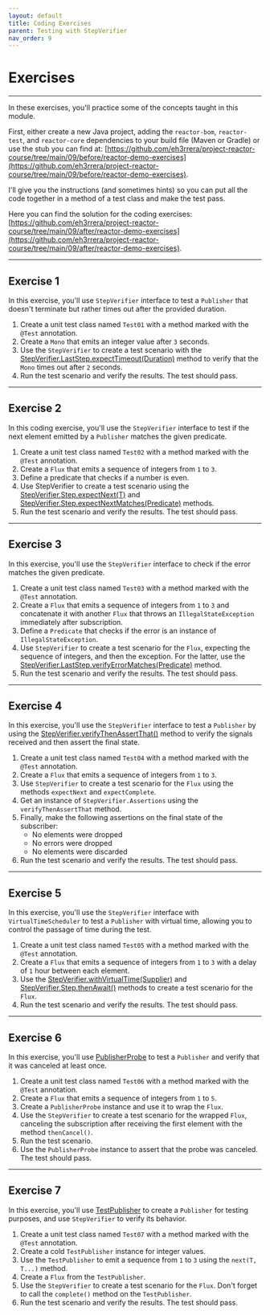```yaml
---
layout: default
title: Coding Exercises
parent: Testing with StepVerifier
nav_order: 9
---
```


# Exercises
---

In these exercises, you'll practice some of the concepts taught in this module.

First, either create a new Java project, adding the `reactor-bom`, `reactor-test`, and `reactor-core` dependencies to your build file (Maven or Gradle) or use the stub you can find at: [https://github.com/eh3rrera/project-reactor-course/tree/main/09/before/reactor-demo-exercises](https://github.com/eh3rrera/project-reactor-course/tree/main/09/before/reactor-demo-exercises).

I'll give you the instructions (and sometimes hints) so you can put all the code together in a method of a test class and make the test pass.

Here you can find the solution for the coding exercises: [https://github.com/eh3rrera/project-reactor-course/tree/main/09/after/reactor-demo-exercises](https://github.com/eh3rrera/project-reactor-course/tree/main/09/after/reactor-demo-exercises).

----

## Exercise 1
In this exercise, you'll use `StepVerifier` interface to test a `Publisher` that doesn't terminate but rather times out after the provided duration.
1. Create a unit test class named `Test01` with a method marked with the `@Test` annotation.
2. Create a `Mono` that emits an integer value after `3` seconds.
3. Use the `StepVerifier` to create a test scenario with the [StepVerifier.LastStep.expectTimeout(Duration)](https://projectreactor.io/docs/test/release/api/reactor/test/StepVerifier.LastStep.html#expectTimeout-java.time.Duration-) method to verify that the `Mono` times out after `2` seconds.
4. Run the test scenario and verify the results. The test should pass.

----

## Exercise 2
In this coding exercise, you'll use the `StepVerifier` interface to test if the next element emitted by a `Publisher` matches the given predicate.
1. Create a unit test class named `Test02` with a method marked with the `@Test` annotation.
2. Create a `Flux` that emits a sequence of integers from `1` to `3`.
3. Define a predicate that checks if a number is even.
4. Use StepVerifier to create a test scenario using the [StepVerifier.Step.expectNext(T)](https://projectreactor.io/docs/test/release/api/reactor/test/StepVerifier.Step.html#expectNext-T-) and [StepVerifier.Step.expectNextMatches(Predicate)](https://projectreactor.io/docs/test/release/api/reactor/test/StepVerifier.Step.html#expectNextMatches-java.util.function.Predicate-) methods.
5. Run the test scenario and verify the results. The test should pass.

----

## Exercise 3
In this exercise, you'll use the `StepVerifier` interface to check if the error matches the given predicate.
1. Create a unit test class named `Test03` with a method marked with the `@Test` annotation.
2. Create a `Flux` that emits a sequence of integers from `1` to `3` and concatenate it with another `Flux` that throws an `IllegalStateException` immediately after subscription.
3. Define a `Predicate` that checks if the error is an instance of `IllegalStateException`.
4. Use `StepVerifier` to create a test scenario for the `Flux`, expecting the sequence of integers, and then the exception. For the latter, use the [StepVerifier.LastStep.verifyErrorMatches(Predicate)](https://projectreactor.io/docs/test/release/api/reactor/test/StepVerifier.LastStep.html#verifyErrorMatches-java.util.function.Predicate-) method.
5. Run the test scenario and verify the results. The test should pass.

----

## Exercise 4
In this exercise, you'll use the `StepVerifier` interface to test a `Publisher` by using the [StepVerifier.verifyThenAssertThat()](https://projectreactor.io/docs/test/release/api/reactor/test/StepVerifier.html#verifyThenAssertThat--) method to verify the signals received and then assert the final state.
1. Create a unit test class named `Test04` with a method marked with the `@Test` annotation.
2. Create a `Flux` that emits a sequence of integers from `1` to `3`.
3. Use `StepVerifier` to create a test scenario for the `Flux` using the methods `expectNext` and `expectComplete`.
4. Get an instance of `StepVerifier.Assertions` using the `verifyThenAssertThat` method.
5. Finally, make the following assertions on the final state of the subscriber:
    - No elements were dropped
    - No errors were dropped
    - No elements were discarded
6. Run the test scenario and verify the results. The test should pass.

----

## Exercise 5
In this exercise, you'll use the `StepVerifier` interface with `VirtualTimeScheduler` to test a `Publisher` with virtual time, allowing you to control the passage of time during the test.
1. Create a unit test class named `Test05` with a method marked with the `@Test` annotation.
2. Create a `Flux` that emits a sequence of integers from `1` to `3` with a delay of `1` hour between each element.
3. Use the [StepVerifier.withVirtualTime(Supplier)](https://projectreactor.io/docs/test/release/api/reactor/test/StepVerifier.html#withVirtualTime-java.util.function.Supplier-) and [StepVerifier.Step.thenAwait()](https://projectreactor.io/docs/test/release/api/reactor/test/StepVerifier.Step.html#thenAwait--) methods to create a test scenario for the `Flux`.
4. Run the test scenario and verify the results. The test should pass.

----

## Exercise 6
In this exercise, you'll use [PublisherProbe](https://projectreactor.io/docs/test/release/api/reactor/test/publisher/PublisherProbe.html) to test a `Publisher` and verify that it was canceled at least once.
1. Create a unit test class named `Test06` with a method marked with the `@Test` annotation.
2. Create a `Flux` that emits a sequence of integers from `1` to `5`.
3. Create a `PublisherProbe` instance and use it to wrap the `Flux`.
4. Use the `StepVerifier` to create a test scenario for the wrapped `Flux`, canceling the subscription after receiving the first element with the method `thenCancel()`.
5. Run the test scenario.
6. Use the `PublisherProbe` instance to assert that the probe was canceled. The test should pass.

----

## Exercise 7
In this exercise, you'll use [TestPublisher](https://projectreactor.io/docs/test/release/api/reactor/test/publisher/TestPublisher.html) to create a `Publisher` for testing purposes, and use `StepVerifier` to verify its behavior.
1. Create a unit test class named `Test07` with a method marked with the `@Test` annotation.
2. Create a cold `TestPublisher` instance for integer values.
3. Use the `TestPublisher` to emit a sequence from `1` to `3` using the `next(T, T...)` method.
4. Create a `Flux` from the `TestPublisher`.
5. Use the `StepVerifier` to create a test scenario for the `Flux`. Don't forget to call the `complete()` method on the `TestPublisher`.
6. Run the test scenario and verify the results. The test should pass.


